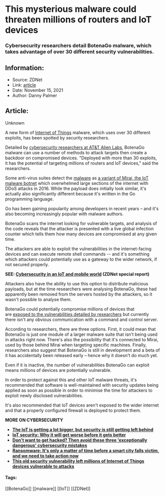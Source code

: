 # This mysterious malware could threaten millions of routers and IoT devices
### Cybersecurity researchers detail BotenaGo malware, which takes advantage of over 30 different security vulnerabilities.

## Information:
+ Source: ZDNet
+ Link: [article](https://www.zdnet.com/article/this-mysterious-malware-could-threaten-millions-of-routers-and-iot-devices/)
+ Date: November 15, 2021
+ Author: Danny Palmer


## Article:
Unknown

A new form of [Internet of Things](https://www.zdnet.com/article/what-is-the-internet-of-things-everything-you-need-to-know-about-the-iot-right-now/) malware, which uses over 30 different exploits, has been spotted by security researchers.

Detailed by [cybersecurity researchers at AT&T Alien Labs,](https://cybersecurity.att.com/blogs/labs-research/att-alien-labs-finds-new-golang-malwarebotenago-targeting-millions-of-routers-and-iot-devices-with-more-than-30-exploits) BotenaGo malware can use a number of methods to attack targets then create a backdoor on compromised devices. "Deployed with more than 30 exploits, it has the potential of targeting millions of routers and IoT devices," said the researchers.


Some anti-virus suites detect the [malware](https://www.zdnet.com/article/what-is-malware-everything-you-need-to-know-about-viruses-trojans-and-malicious-software/) as [a variant of Mirai, the IoT malware botnet](https://www.zdnet.com/article/this-new-variant-of-mirai-botnet-malware-is-targeting-network-attached-storage-devices/) which overwhelmed large sections of the internet with DDoS attacks in 2016. While the payload does initially look similar, it's actually also significantly different because it's written in the Go programming language. 

Go has been gaining popularity among developers in recent years – and it's also becoming increasingly popular with malware authors. 

BotenaGo scans the internet looking for vulnerable targets, and analysis of the code reveals that the attacker is presented with a live global infection counter which tells them how many devices are compromised at any given time. 

The attackers are able to exploit the vulnerabilities in the internet-facing devices and can execute remote shell commands -- and it's something which attackers could potentially use as a gateway to the wider network, if not secured properly.  

**SEE: [Cybersecurity in an IoT and mobile world](https://www.zdnet.com/topic/cybersecurity-in-an-iot-and-mobile-world/) (ZDNet special report)**






Attackers also have the ability to use this option to distribute malicious payloads, but at the time researchers were analysing BotenaGo, these had apparently been removed from the servers hosted by the attackers, so it wasn't possible to analyse them. 

BotenaGo could potentially compromise millions of devices that are [exposed to the vulnerabilities detailed by researchers](https://cybersecurity.att.com/blogs/labs-research/att-alien-labs-finds-new-golang-malwarebotenago-targeting-millions-of-routers-and-iot-devices-with-more-than-30-exploits) but currently there isn't any obvious communication with a command and control server. 

According to researchers, there are three options. First, it could mean that BotenaGo is just one module of a larger malware suite that isn't being used in attacks right now. There's also the possibility that it's connected to Mirai, used by those behind Mirai when targeting specific machines. Finally, researchers also suggest that BotenaGo is still in development and a beta of it has accidentally been released early – hence why it doesn't do much yet. 

Even if it is inactive, the number of vulnerabilities BotenaGo can exploit means millions of devices are potentially vulnerable.  

In order to protect against this and other IoT malware threats, it's recommended that software is well-maintained with security updates being applied as soon as possible in order to minimise the time for attackers to exploit newly disclosed vulnerabilities. 

It's also recommended that IoT devices aren't exposed to the wider internet and that a properly configured firewall is deployed to protect them.  

**MORE ON CYBERSECURITY**

* [**The IoT is getting a lot bigger, but security is still getting left behind**](https://www.zdnet.com/article/the-iot-is-getting-a-lot-bigger-but-security-is-still-getting-left-behind/)
* **[**IoT security: Why it will get worse before it gets better**](https://www.zdnet.com/article/iot-security-why-it-will-get-worse-before-it-gets-better/)**
* **[**Don't want to get hacked? Then avoid these three 'exceptionally dangerous' cybersecurity mistakes**](https://www.zdnet.com/article/dont-want-to-get-hacked-then-avoid-these-three-exceptionally-dangerous-cybersecurity-mistakes/)**
* **[**Ransomware: It's only a matter of time before a smart city falls victim, and we need to take action now**](https://www.zdnet.com/article/ransomware-its-only-a-matter-of-time-before-an-iot-smart-city-falls-victim-to-an-attack-if-action-isnt-taken-now/)**
* **[**This old security vulnerability left millions of Internet of Things devices vulnerable to attacks**](https://www.zdnet.com/article/this-old-security-vulnerability-left-millions-of-internet-of-things-devices-vulnerable-to-attacks/)**





#### Tags:
[[BotenaGo]] [[malware]] [[IoT]] [[ZDNet]]
